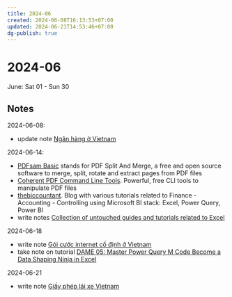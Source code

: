 ```yaml
---
title: 2024-06
created: 2024-06-08T16:13:53+07:00
updated: 2024-06-21T14:53:46+07:00
dg-publish: true
---
```

# 2024-06

June: Sat 01 - Sun 30

## Notes

2024-06-08:
- update note [Ngân hàng ở Vietnam](banks-vn.md)

2024-06-14:
- [PDFsam Basic](https://pdfsam.org/download-pdfsam-basic/) stands for PDF Split And Merge, a free and open source software to merge, split, rotate and extract pages from PDF files
- [Coherent PDF Command Line Tools](https://community.coherentpdf.com/). Powerful, free CLI tools to manipulate PDF files
- [thebiccountant](https://www.thebiccountant.com/). Blog with various tutorials related to Finance - Accounting - Controlling using Microsoft BI stack: Excel, Power Query, Power BI
- write notes [Collection of untouched guides and tutorials related to Excel](guides-untouched.md)

2024-06-18
- write note [Gói cước internet cố định ở Vietnam](vnpt-internet-home.md)
- take note on tutorial [DAME 05: Master Power Query M Code Become a Data Shaping Ninja in Excel](tutorial-dame-05.md)

2024-06-21
- write note [Giấy phép lái xe Vietnam](giay-phep-lai-xe.md)